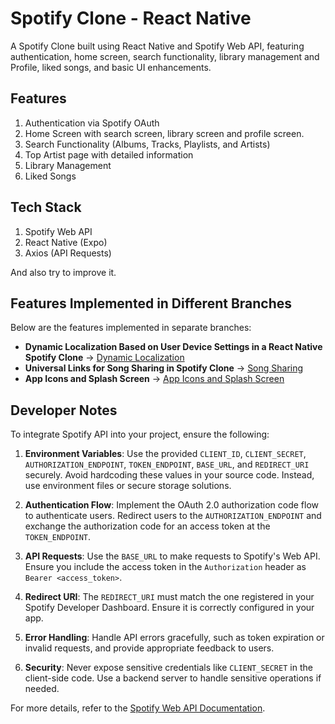 # Spotify Clone - React Native

A Spotify Clone built using React Native and Spotify Web API, featuring authentication, home screen, search functionality, library management and Profile, liked songs, and basic UI enhancements.

## Features

1. Authentication via Spotify OAuth
2. Home Screen with search screen, library screen and profile screen.
3. Search Functionality (Albums, Tracks, Playlists, and Artists)
4. Top Artist page with detailed information
5. Library Management
6. Liked Songs

## Tech Stack

1. Spotify Web API
2. React Native (Expo)
3. Axios (API Requests)

And also try to improve it.

## Features Implemented in Different Branches

Below are the features implemented in separate branches:

- **Dynamic Localization Based on User Device Settings in a React Native Spotify Clone** → [Dynamic Localization](./React_Native_Task1.pdf)
- **Universal Links for Song Sharing in Spotify Clone** → [Song Sharing](./ReactNative-Task2.pdf)
- **App Icons and Splash Screen** → [App Icons and Splash Screen](./ReactNative-Task3.pdf)

## Developer Notes

To integrate Spotify API into your project, ensure the following:

1. **Environment Variables**: Use the provided `CLIENT_ID`, `CLIENT_SECRET`, `AUTHORIZATION_ENDPOINT`, `TOKEN_ENDPOINT`, `BASE_URL`, and `REDIRECT_URI` securely. Avoid hardcoding these values in your source code. Instead, use environment files or secure storage solutions.

2. **Authentication Flow**: Implement the OAuth 2.0 authorization code flow to authenticate users. Redirect users to the `AUTHORIZATION_ENDPOINT` and exchange the authorization code for an access token at the `TOKEN_ENDPOINT`.

3. **API Requests**: Use the `BASE_URL` to make requests to Spotify's Web API. Ensure you include the access token in the `Authorization` header as `Bearer <access_token>`.

4. **Redirect URI**: The `REDIRECT_URI` must match the one registered in your Spotify Developer Dashboard. Ensure it is correctly configured in your app.

5. **Error Handling**: Handle API errors gracefully, such as token expiration or invalid requests, and provide appropriate feedback to users.

6. **Security**: Never expose sensitive credentials like `CLIENT_SECRET` in the client-side code. Use a backend server to handle sensitive operations if needed.

For more details, refer to the [Spotify Web API Documentation](https://developer.spotify.com/documentation/web-api/).
